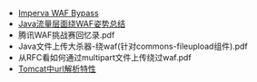 - [Imperva WAF Bypass](https://www.techanarchy.net/imperva-waf-bypass/)
- [Java流量层面绕WAF姿势总结](https://forum.ezreal.cool/thread-87-1-1.html)
- 腾讯WAF挑战赛回忆录.pdf
- Java文件上传大杀器-绕waf(针对commons-fileupload组件).pdf
- 从RFC看如何通过multipart文件上传绕过waf.pdf
- [Tomcat中url解析特性](https://github.com/Y4tacker/JavaSec/blob/main/8.%E5%85%B3%E4%BA%8ETomcat%E7%9A%84%E4%B8%80%E4%BA%9B%E5%88%86%E4%BA%AB/Tomcat%E4%B8%ADurl%E8%A7%A3%E6%9E%90%E7%89%B9%E6%80%A7/index.md)
